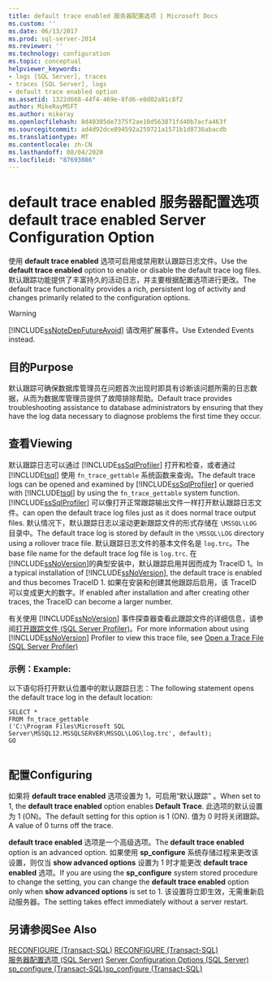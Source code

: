```yaml
---
title: default trace enabled 服务器配置选项 | Microsoft Docs
ms.custom: ''
ms.date: 06/13/2017
ms.prod: sql-server-2014
ms.reviewer: ''
ms.technology: configuration
ms.topic: conceptual
helpviewer_keywords:
- logs [SQL Server], traces
- traces [SQL Server], logs
- default trace enabled option
ms.assetid: 1322d668-44f4-469e-8fd6-e0d02a81c8f2
author: MikeRayMSFT
ms.author: mikeray
ms.openlocfilehash: 8d40305de7375f2ae10d563871fd40b7acfa463f
ms.sourcegitcommit: ad4d92dce894592a259721a1571b1d8736abacdb
ms.translationtype: MT
ms.contentlocale: zh-CN
ms.lasthandoff: 08/04/2020
ms.locfileid: "87693086"
---
```

# <a name="default-trace-enabled-server-configuration-option"></a><span data-ttu-id="d134a-102">default trace enabled 服务器配置选项</span><span class="sxs-lookup"><span data-stu-id="d134a-102">default trace enabled Server Configuration Option</span></span>
  <span data-ttu-id="d134a-103">使用 **default trace enabled** 选项可启用或禁用默认跟踪日志文件。</span><span class="sxs-lookup"><span data-stu-id="d134a-103">Use the **default trace enabled** option to enable or disable the default trace log files.</span></span> <span data-ttu-id="d134a-104">默认跟踪功能提供了丰富持久的活动日志，并主要根据配置选项进行更改。</span><span class="sxs-lookup"><span data-stu-id="d134a-104">The default trace functionality provides a rich, persistent log of activity and changes primarily related to the configuration options.</span></span>  
  
> [!WARNING]  
>  [!INCLUDE[ssNoteDepFutureAvoid](../../includes/ssnotedepfutureavoid-md.md)] <span data-ttu-id="d134a-105">请改用扩展事件。</span><span class="sxs-lookup"><span data-stu-id="d134a-105">Use Extended Events instead.</span></span>  
  
## <a name="purpose"></a><span data-ttu-id="d134a-106">目的</span><span class="sxs-lookup"><span data-stu-id="d134a-106">Purpose</span></span>  
 <span data-ttu-id="d134a-107">默认跟踪可确保数据库管理员在问题首次出现时即具有诊断该问题所需的日志数据，从而为数据库管理员提供了故障排除帮助。</span><span class="sxs-lookup"><span data-stu-id="d134a-107">Default trace provides troubleshooting assistance to database administrators by ensuring that they have the log data necessary to diagnose problems the first time they occur.</span></span>  
  
## <a name="viewing"></a><span data-ttu-id="d134a-108">查看</span><span class="sxs-lookup"><span data-stu-id="d134a-108">Viewing</span></span>  
 <span data-ttu-id="d134a-109">默认跟踪日志可以通过 [!INCLUDE[ssSqlProfiler](../../includes/sssqlprofiler-md.md)] 打开和检查，或者通过 [!INCLUDE[tsql](../../includes/tsql-md.md)] 使用 `fn_trace_gettable` 系统函数来查询。</span><span class="sxs-lookup"><span data-stu-id="d134a-109">The default trace logs can be opened and examined by [!INCLUDE[ssSqlProfiler](../../includes/sssqlprofiler-md.md)] or queried with [!INCLUDE[tsql](../../includes/tsql-md.md)] by using the `fn_trace_gettable` system function.</span></span> [!INCLUDE[ssSqlProfiler](../../includes/sssqlprofiler-md.md)] <span data-ttu-id="d134a-110">可以像打开正常跟踪输出文件一样打开默认跟踪日志文件。</span><span class="sxs-lookup"><span data-stu-id="d134a-110">can open the default trace log files just as it does normal trace output files.</span></span> <span data-ttu-id="d134a-111">默认情况下，默认跟踪日志以滚动更新跟踪文件的形式存储在 `\MSSQL\LOG` 目录中。</span><span class="sxs-lookup"><span data-stu-id="d134a-111">The default trace log is stored by default in the `\MSSQL\LOG` directory using a rollover trace file.</span></span> <span data-ttu-id="d134a-112">默认跟踪日志文件的基本文件名是 `log.trc`。</span><span class="sxs-lookup"><span data-stu-id="d134a-112">The base file name for the default trace log file is `log.trc`.</span></span> <span data-ttu-id="d134a-113">在 [!INCLUDE[ssNoVersion](../../includes/ssnoversion-md.md)]的典型安装中，默认跟踪启用并因而成为 TraceID 1。</span><span class="sxs-lookup"><span data-stu-id="d134a-113">In a typical installation of [!INCLUDE[ssNoVersion](../../includes/ssnoversion-md.md)], the default trace is enabled and thus becomes TraceID 1.</span></span> <span data-ttu-id="d134a-114">如果在安装和创建其他跟踪后启用，该 TraceID 可以变成更大的数字。</span><span class="sxs-lookup"><span data-stu-id="d134a-114">If enabled after installation and after creating other traces, the TraceID can become a larger number.</span></span>  
  
 <span data-ttu-id="d134a-115">有关使用 [!INCLUDE[ssNoVersion](../../includes/ssnoversion-md.md)] 事件探查器查看此跟踪文件的详细信息，请参阅[打开跟踪文件 (SQL Server Profiler)](../../tools/sql-server-profiler/open-a-trace-file-sql-server-profiler.md)。</span><span class="sxs-lookup"><span data-stu-id="d134a-115">For more information about using [!INCLUDE[ssNoVersion](../../includes/ssnoversion-md.md)] Profiler to view this trace file, see [Open a Trace File &#40;SQL Server Profiler&#41;](../../tools/sql-server-profiler/open-a-trace-file-sql-server-profiler.md)</span></span>  
  
### <a name="example"></a><span data-ttu-id="d134a-116">示例：</span><span class="sxs-lookup"><span data-stu-id="d134a-116">Example:</span></span>  
 <span data-ttu-id="d134a-117">以下语句将打开默认位置中的默认跟踪日志：</span><span class="sxs-lookup"><span data-stu-id="d134a-117">The following statement opens the default trace log in the default location:</span></span>  
  
```  
SELECT *   
FROM fn_trace_gettable  
('C:\Program Files\Microsoft SQL Server\MSSQL12.MSSQLSERVER\MSSQL\LOG\log.trc', default);  
GO  
  
```  
  
## <a name="configuring"></a><span data-ttu-id="d134a-118">配置</span><span class="sxs-lookup"><span data-stu-id="d134a-118">Configuring</span></span>  
 <span data-ttu-id="d134a-119">如果将 **default trace enabled** 选项设置为 1，可启用“默认跟踪” 。</span><span class="sxs-lookup"><span data-stu-id="d134a-119">When set to 1, the **default trace enabled** option enables **Default Trace**.</span></span> <span data-ttu-id="d134a-120">此选项的默认设置为 1 (ON)。</span><span class="sxs-lookup"><span data-stu-id="d134a-120">The default setting for this option is 1 (ON).</span></span> <span data-ttu-id="d134a-121">值为 0 时将关闭跟踪。</span><span class="sxs-lookup"><span data-stu-id="d134a-121">A value of 0 turns off the trace.</span></span>  
  
 <span data-ttu-id="d134a-122">**default trace enabled** 选项是一个高级选项。</span><span class="sxs-lookup"><span data-stu-id="d134a-122">The **default trace enabled** option is an advanced option.</span></span> <span data-ttu-id="d134a-123">如果使用 **sp_configure** 系统存储过程来更改该设置，则仅当 **show advanced options** 设置为 1 时才能更改 **default trace enabled** 选项。</span><span class="sxs-lookup"><span data-stu-id="d134a-123">If you are using the **sp_configure** system stored procedure to change the setting, you can change the **default trace enabled** option only when **show advanced options** is set to 1.</span></span> <span data-ttu-id="d134a-124">该设置将立即生效，无需重新启动服务器。</span><span class="sxs-lookup"><span data-stu-id="d134a-124">The setting takes effect immediately without a server restart.</span></span>  
  
## <a name="see-also"></a><span data-ttu-id="d134a-125">另请参阅</span><span class="sxs-lookup"><span data-stu-id="d134a-125">See Also</span></span>  
 <span data-ttu-id="d134a-126">[RECONFIGURE (Transact-SQL)](/sql/t-sql/language-elements/reconfigure-transact-sql) </span><span class="sxs-lookup"><span data-stu-id="d134a-126">[RECONFIGURE &#40;Transact-SQL&#41;](/sql/t-sql/language-elements/reconfigure-transact-sql) </span></span>  
 <span data-ttu-id="d134a-127">[服务器配置选项 (SQL Server)](server-configuration-options-sql-server.md) </span><span class="sxs-lookup"><span data-stu-id="d134a-127">[Server Configuration Options &#40;SQL Server&#41;](server-configuration-options-sql-server.md) </span></span>  
 [<span data-ttu-id="d134a-128">sp_configure &#40;Transact-SQL&#41;</span><span class="sxs-lookup"><span data-stu-id="d134a-128">sp_configure &#40;Transact-SQL&#41;</span></span>](/sql/relational-databases/system-stored-procedures/sp-configure-transact-sql)  
  
  
